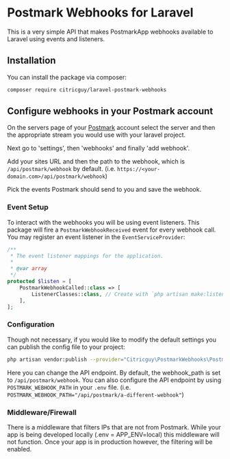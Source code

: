 # Postmark Webhooks for Laravel
This is a very simple API that makes PostmarkApp webhooks available to Laravel using events and listeners.

## Installation

You can install the package via composer:

``` bash
composer require citricguy/laravel-postmark-webhooks
```

## Configure webhooks in your Postmark account

On the servers page of your [Postmark](https://account.postmarkapp.com/) account select the server and then the appropriate stream you would use with your laravel project.

Next go to 'settings', then 'webhooks' and finally 'add webhook'.

Add your sites URL and then the path to the webhook, which is `/api/postmark/webhook` by default. (i.e. `https://<your-domain.com>/api/postmark/webhook`)

Pick the events Postmark should send to you and save the webhook.

### Event Setup
To interact with the webhooks you will be using event listeners.  This package will fire a `PostmarkWebhookReceived` event for every webhook call.  You may register an event listener in the `EventServiceProvider`:
```php
/**
 * The event listener mappings for the application.
 *
 * @var array
 */
protected $listen = [
    PostmarkWebhookCalled::class => [
        ListenerClasses::class, // Create with `php artisan make:listener <listener name>`
    ],
];
```

### Configuration

Though not necessary, if you would like to modify the default settings you can publish the config file to your project:

```bash
php artisan vendor:publish --provider="Citricguy\PostmarkWebhooks\PostmarkWebhooksServiceProvider" --tag="config"
```

Here you can change the API endpoint.  By default, the webhook_path is set to `/api/postmark/webhook`.
You can also configure the API endpoint by using `POSTMARK_WEBHOOK_PATH` in your `.env` file. (i.e. `POSTMARK_WEBHOOK_PATH="/api/postmark/a-different-webhook"`)

### Middleware/Firewall
There is a middleware that filters IPs that are not from Postmark. While your app is being developed locally (.env = APP_ENV=local) this middleware will not function. Once your app is in production however, the filtering will be enabled.